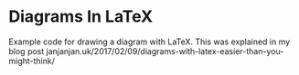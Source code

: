# Diagrams In LaTeX
Example code for drawing a diagram with LaTeX.  This was explained in my blog post janjanjan.uk/2017/02/09/diagrams-with-latex-easier-than-you-might-think/

